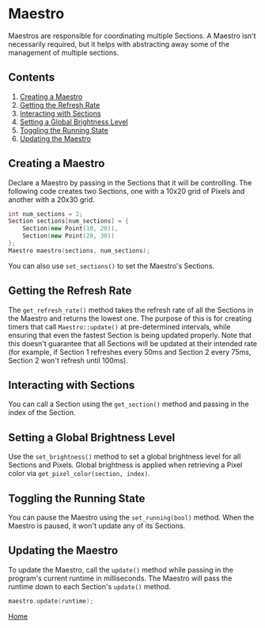 # Maestro
Maestros are responsible for coordinating multiple Sections. A Maestro isn't necessarily required, but it helps with abstracting away some of the management of multiple sections.

## Contents
1. [Creating a Maestro](#creating-a-maestro)
2. [Getting the Refresh Rate](#getting-the-refresh-rate)
3. [Interacting with Sections](#interacting-with-sections)
4. [Setting a Global Brightness Level](#setting-a-global-brightness-level)
5. [Toggling the Running State](#toggling-the-running-state)
6. [Updating the Maestro](#updating-the-maestro)

## Creating a Maestro
Declare a Maestro by passing in the Sections that it will be controlling. The following code creates two Sections, one with a 10x20 grid of Pixels and another with a 20x30 grid.
```c++
int num_sections = 2;
Section sections[num_sections] = {
	Section(new Point(10, 20)),
	Section(new Point(20, 30))
};
Maestro maestro(sections, num_sections);
```
You can also use `set_sections()` to set the Maestro's Sections.

## Getting the Refresh Rate
The `get_refresh_rate()` method takes the refresh rate of all the Sections in the Maestro and returns the lowest one. The purpose of this is for creating timers that call `Maestro::update()` at pre-determined intervals, while ensuring that even the fastest Section is being updated properly. Note that this doesn't guarantee that all Sections will be updated at their intended rate (for example, if Section 1 refreshes every 50ms and Section 2 every 75ms, Section 2 won't refresh until 100ms).

## Interacting with Sections
You can call a Section using the `get_section()` method and passing in the index of the Section.

## Setting a Global Brightness Level
Use the `set_brightness()` method to set a global brightness level for all Sections and Pixels. Global brightness is applied when retrieving a Pixel color via `get_pixel_color(section, index)`.

## Toggling the Running State
You can pause the Maestro using the `set_running(bool)` method. When the Maestro is paused, it won't update any of its Sections.

## Updating the Maestro
To update the Maestro, call the `update()` method while passing in the program's current runtime in milliseconds. The Maestro will pass the runtime down to each Section's `update()` method.
```c++
maestro.update(runtime);
```

[Home](README.md)
